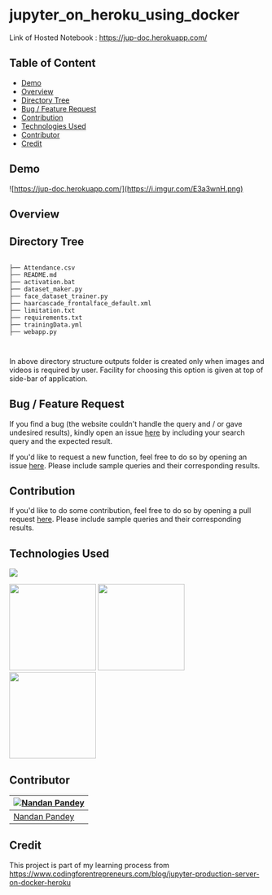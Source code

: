# jupyter_on_heroku_using_docker
Link of Hosted Notebook : https://jup-doc.herokuapp.com/

## Table of Content
  * [Demo](#demo)
  * [Overview](#overview)
  * [Directory Tree](#directory-tree)
  * [Bug / Feature Request](#bug---feature-request)
  * [Contribution](#contribution)
  * [Technologies Used](#technologies-used)
  * [Contributor](#contributor)
  * [Credit](#credit)


## Demo

![https://jup-doc.herokuapp.com/](https://i.imgur.com/E3a3wnH.png)



## Overview


## Directory Tree 
```

├── Attendance.csv
├── README.md
├── activation.bat
├── dataset_maker.py
├── face_dataset_trainer.py
├── haarcascade_frontalface_default.xml
├── limitation.txt
├── requirements.txt
├── trainingData.yml
├── webapp.py



```
In above directory structure outputs folder is created only when images and videos is required by user. Facility for choosing this option is given at top of side-bar of application.




## Bug / Feature Request
If you find a bug (the website couldn't handle the query and / or gave undesired results), kindly open an issue [here](https://github.com/pandeynandancse/jupyter_on_heroku_using_docker/new) by including your search query and the expected result.

If you'd like to request a new function, feel free to do so by opening an issue [here](https://github.com/pandeynandancse/jupyter_on_heroku_using_docker/issues/new). Please include sample queries and their corresponding results.


## Contribution
If you'd like to do some contribution, feel free to do so by opening a pull request [here](https://github.com/pandeynandancse/jupyter_on_heroku_using_docker/pulls). Please include sample queries and their corresponding results.




## Technologies Used

![](https://forthebadge.com/images/badges/made-with-python.svg)


[<img target="_blank" src="https://i.imgur.com/6Ux6U5K.jpg" width=170>](https://docker.com/) 
[<img target="_blank" src="https://i.imgur.com/b4hdrpz.png" width=170>](https://jupyter.org/) 
[<img target="_blank" src="https://i.imgur.com/aMqQ4nd.png" width=170>](https://heroku.com/) 



## Contributor
[![Nandan Pandey](https://qph.fs.quoracdn.net/main-thumb-189737418-200-jmwzsixdznlgemnejuecomukeluqkgzd.jpeg)](https://pandeynandancse.github.io) |
-|
[Nandan Pandey](https://pandeynandancse.github.io) |)


## Credit
This project is part of my learning process from https://www.codingforentrepreneurs.com/blog/jupyter-production-server-on-docker-heroku

 

